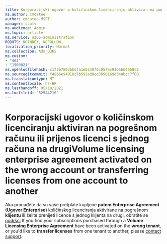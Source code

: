 ```yaml
---
title: Korporacijski ugovor o količinskom licenciranju aktiviran na pogrešnom računu
ms.author: cmcatee
author: cmcatee-MSFT
manager: scotv
ms.audience: Admin
ms.topic: article
ms.service: o365-administration
ROBOTS: NOINDEX, NOFOLLOW
localization_priority: Normal
ms.collection: Adm_O365
ms.custom:
- "463"
- "1500021"
ms.openlocfilehash: c1f3e780cbb6fa1e6240f0c057ec91b6b64658d2
ms.sourcegitcommit: f4866e94918c7b591ad0cd3b58169d340bcc7f00
ms.translationtype: MT
ms.contentlocale: hr-HR
ms.lasthandoff: 05/19/2021
ms.locfileid: "52544210"
---
```

# <a name="volume-licensing-enterprise-agreement-activated-on-the-wrong-account-or-transferring-licenses-from-one-account-to-another"></a><span data-ttu-id="6ce1a-102">Korporacijski ugovor o količinskom licenciranju aktiviran na pogrešnom računu ili prijenos licenci s jednog računa na drugi</span><span class="sxs-lookup"><span data-stu-id="6ce1a-102">Volume licensing enterprise agreement activated on the wrong account or transferring licenses from one account to another</span></span>

<span data-ttu-id="6ce1a-103">Ako pronađete da su vaše pretplate kupljene **putem Enterprise Agreement (Ugovor Enterprise)** količinskog licenciranja aktivirane na  pogrešnom **klijentu** ili želite prenijeti licence s jednog klijenta na drugi, obratite se [podršci](https://go.microsoft.com/fwlink/p/?linkid=518322).</span><span class="sxs-lookup"><span data-stu-id="6ce1a-103">If you find your subscriptions purchased through a **Volume Licensing Enterprise Agreement** have been activated on the **wrong tenant**, or you'd like to **transfer licenses** from one tenant to another, please [contact support](https://go.microsoft.com/fwlink/p/?linkid=518322).</span></span>